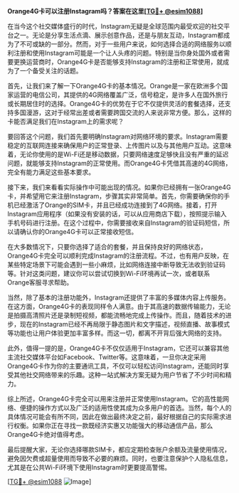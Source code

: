 **Orange4G卡可以注册Instagram吗？答案在这里[[TG💪+ @esim1088](https://t.me/s/esim1088)]**

在当今这个社交媒体盛行的时代，Instagram无疑是全球范围内最受欢迎的社交平台之一。无论是分享生活点滴、展示创意作品，还是与朋友互动，Instagram都成为了不可或缺的一部分。然而，对于一些用户来说，如何选择合适的网络服务以顺利注册和使用Instagram可能是一个让人头疼的问题。特别是当你身处国外或者需要更换运营商时，Orange4G卡是否能够支持Instagram的注册和正常使用，就成为了一个备受关注的话题。

首先，让我们来了解一下Orange4G卡的基本情况。Orange是一家在欧洲多个国家运营的电信公司，其提供的4G网络覆盖广泛，信号稳定，是许多人在国外旅行或长期居住时的选择。Orange4G卡的优势在于它不仅提供灵活的套餐选择，还支持多国漫游，这对于经常出差或者需要跨国交流的人来说非常方便。那么，这样的卡能否满足我们在Instagram上的需求呢？

要回答这个问题，我们首先要明确Instagram对网络环境的要求。Instagram需要稳定的互联网连接来确保用户的正常登录、上传图片以及与其他用户互动。这意味着，无论你使用的是Wi-Fi还是移动数据，只要网络速度足够快且没有严重的延迟问题，就能够支持Instagram的正常使用。而Orange4G卡凭借其高速的4G网络，完全有能力满足这些基本要求。

接下来，我们来看看实际操作中可能出现的情况。如果你已经拥有一张Orange4G卡，并希望用它来注册Instagram，步骤其实非常简单。首先，你需要确保你的手机已经激活了Orange的SIM卡，并且已经成功连接到了4G网络。接着，打开Instagram应用程序（如果没有安装的话，可以从应用商店下载），按照提示输入手机号码进行注册。在这个过程中，你需要接收来自Instagram的验证码短信，所以请确认你的Orange4G卡可以正常接收短信。

在大多数情况下，只要你选择了适合的套餐，并且保持良好的网络状态，Orange4G卡完全可以顺利完成Instagram的注册流程。不过，也有用户反映，在某些特定场景下可能会遇到一些小麻烦，比如网络连接中断导致无法收到验证码等。针对这类问题，建议你可以尝试切换到Wi-Fi环境再试一次，或者联系Orange客服寻求帮助。

当然，除了基本的注册功能外，Instagram还提供了丰富的多媒体内容上传服务。在这方面，Orange4G卡的表现同样令人满意。由于其高速的数据传输能力，无论是拍摄高清照片还是录制短视频，都能流畅地完成上传操作。而且，随着技术的进步，现在的Instagram已经不再局限于静态图片和文字描述，视频直播、故事模式等功能也让用户体验更加丰富多样。而这一切，都离不开背后强大网络的支持。

此外，值得一提的是，Orange4G卡不仅仅适用于Instagram，它还可以兼容其他主流社交媒体平台如Facebook、Twitter等。这意味着，一旦你决定采用Orange4G卡作为你的主要通讯工具，不仅可以轻松访问Instagram，还能同时享受其他社交网络带来的乐趣。这种一站式解决方案无疑为用户节省了不少时间和精力。

综上所述，Orange4G卡完全可以用来注册并正常使用Instagram。它的高性能网络、便捷的操作方式以及广泛的适用性使其成为众多用户的首选。当然，每个人的具体情况可能会有所不同，因此在做出最终决定之前，最好根据自己的实际需求进行权衡。如果你正在寻找一款既经济实惠又功能强大的移动通信产品，那么Orange4G卡绝对值得考虑。

最后提醒大家，无论你选择哪款SIM卡，都应定期检查账户余额及流量使用情况，避免因欠费或超量使用而导致不必要的麻烦。同时，也要注意保护个人隐私信息，尤其是在公共Wi-Fi环境下使用Instagram时更要提高警惕。

[[TG💪+ @esim1088](https://t.me/s/esim1088) ![Image](https://i.postimg.cc/4NQfJmqS/Snipaste-2025-05-13-00-14-12.png)]